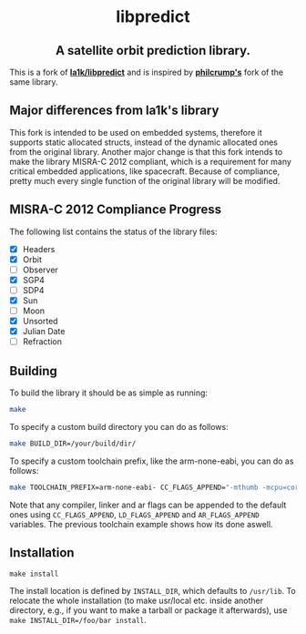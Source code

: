 <h1 align='center'> libpredict </h1>

<h2 align='center'> <strong> A satellite orbit prediction library. </strong> </h2>

This is a fork of **[la1k/libpredict](https://github.com/la1k/libpredict/)** and is inspired by **[philcrump's](https://github.com/philcrump/libpredict/)** fork of the same library. 

## Major differences from la1k's library

This fork is intended to be used on embedded systems, therefore it supports static allocated
structs, instead of the dynamic allocated ones from the original library. Another major 
change is that this fork intends to make the library MISRA-C 2012 compliant, which is 
a requirement for many critical embedded applications, like spacecraft. Because of 
compliance, pretty much every single function of the original library will be modified. 

## MISRA-C 2012 Compliance Progress

The following list contains the status of the library files:

- [X] Headers
- [X] Orbit 
- [ ] Observer
- [X] SGP4
- [ ] SDP4
- [X] Sun
- [ ] Moon
- [X] Unsorted
- [X] Julian Date
- [ ] Refraction

## Building

To build the library it should be as simple as running:

``` bash
make
```

To specify a custom build directory you can do as follows:

``` bash
make BUILD_DIR=/your/build/dir/
```

To specify a custom toolchain prefix, like the arm-none-eabi, you can do as follows:

``` bash
make TOOLCHAIN_PREFIX=arm-none-eabi- CC_FLAGS_APPEND="-mthumb -mcpu=cortex-m3" 
```

Note that any compiler, linker and ar flags can be appended to the default ones using 
`CC_FLAGS_APPEND`, `LD_FLAGS_APPEND` and `AR_FLAGS_APPEND` variables. The previous 
toolchain example shows how its done aswell.


## Installation

```
make install
```

The install location is defined by `INSTALL_DIR`, which
defaults to `/usr/lib`. To relocate the whole installation (to make
usr/local etc. inside another directory, e.g., if you want to make a
tarball or package it afterwards), use `make INSTALL_DIR=/foo/bar install`.
